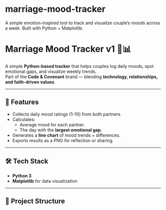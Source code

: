# marriage-mood-tracker
A simple emotion-inspired tool to track and visualize couple’s moods across a week. Built with Python + Matplotlib.
# Marriage Mood Tracker v1 💑📊

A simple **Python-based tracker** that helps couples log daily moods, spot emotional gaps, and visualize weekly trends.  
Part of the **Code & Covenant** brand — blending **technology, relationships, and faith-driven values**.

---

## 🚀 Features
- Collects daily mood ratings (1–10) from both partners.
- Calculates:
  - Average mood for each partner.
  - The day with the **largest emotional gap**.
- Generates a **line chart** of mood trends + differences.
- Exports results as a PNG for reflection or sharing.

---

## 🛠️ Tech Stack
- **Python 3**
- **Matplotlib** for data visualization

---

## 📂 Project Structure
